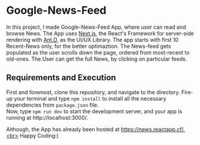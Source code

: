 # Google-News-Feed

In this project, I made Google-News-Feed App, where user can read and browse News. The App uses [Next.js](https://nextjs.org/), the React's Framework for server-side rendering with [Ant.D](https://ant.design/), as the UI/UX Library. The app starts with first 10 Recent-News only, for the better optimaztion. The News-feed gets populated as the user scrolls down the page, ordered from most-recent to old-ones. The User can get the full News, by clicking on particular feeds.

## Requirements and Execution

First and foremost, clone this repository, and navigate to the directory. Fire-up your terminal and type `npm install` to install all the necessary dependencies from `package.json` file.
<br>
Now, type `npm run dev` to start the development server, and your app is running at http://localhost:3000/.
<br>

Although, the App has already been hosted at https://news.reactapp.cf/.<br>
Happy Coding:)